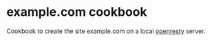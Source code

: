 # example.com cookbook

Cookbook to create the site example.com on a local [openresty](https://supermarket.chef.io/cookbooks/openresty) server.
